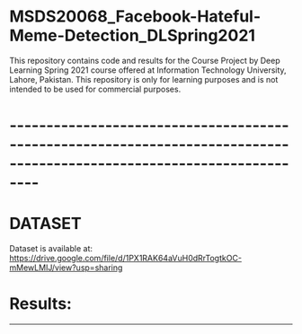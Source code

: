# MSDS20068_Facebook-Hateful-Meme-Detection_DLSpring2021
This repository contains code and results for the Course Project by Deep
Learning Spring 2021 course offered at Information Technology University,
Lahore, Pakistan. This repository is only for learning purposes and is not
intended to be used for commercial purposes.

# ----------------------------------------------------------------------------------------------------------------------
# DATASET
Dataset is available at: https://drive.google.com/file/d/1PX1RAK64aVuH0dRrTogtkOC-mMewLMIJ/view?usp=sharing

# Results:
----------------------------------------------------------------------------------------------------------------------
